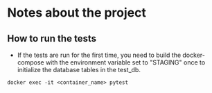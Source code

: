 # Notes about the project

## How to run the tests

- If the tests are run for the first time, you need to build the docker-compose with the environment variable set to "STAGING" once to initialize the database tables in the test_db.

```docker exec -it <container_name> pytest```

